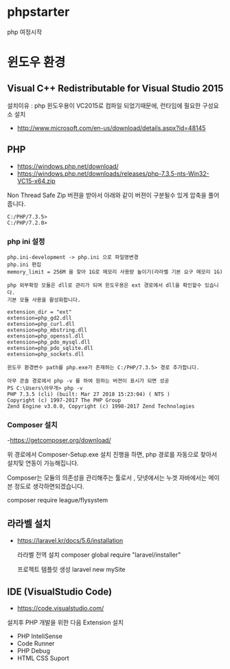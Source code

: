 # phpstarter
php 여정시작


# 윈도우 환경

## Visual C++ Redistributable for Visual Studio 2015

설치이유 : php 윈도우용이 VC2015로 컴파일 되었기때문에, 런타임에 필요한 구성요소 설치

- http://www.microsoft.com/en-us/download/details.aspx?id=48145

## PHP

- https://windows.php.net/download/
- https://windows.php.net/downloads/releases/php-7.3.5-nts-Win32-VC15-x64.zip

Non Thread Safe Zip 버젼을 받아서 아래와 같이 버젼이 구분될수 있게
압축을 풀어 줍니다. 

    C:/PHP/7.3.5>
    C:/PHP/7.2.0>

### php ini 설정

    php.ini-development -> php.ini 으로 파일명변경
    php.ini 편집
    memory_limit = 256M 을 찾아 1G로 메모리 사용량 높이기(라라벨 기본 요구 메모리 1G)

    php 외부확장 모듈은 dll로 관리가 되며 윈도우용은 ext 경로에서 dll을 확인할수 있습니다.
    기본 모듈 사용을 활성화합니다.

    extension_dir = "ext"    
    extension=php_gd2.dll
    extension=php_curl.dll
    extension=php_mbstring.dll
    extension=php_openssl.dll
    extension=php_pdo_mysql.dll
    extension=php_pdo_sqlite.dll
    extension=php_sockets.dll

    윈도우 환경변수 path를 php.exe가 존재하는 C:/PHP/7.3.5> 경로 추가합니다.

    아무 콘솔 경로에서 php -v 를 하여 원하는 버젼이 표시가 되면 성공
    PS C:\Users\아무개> php -v
    PHP 7.3.5 (cli) (built: Mar 27 2018 15:23:04) ( NTS )
    Copyright (c) 1997-2017 The PHP Group
    Zend Engine v3.0.0, Copyright (c) 1998-2017 Zend Technologies
    
### Composer 설치
-https://getcomposer.org/download/

위 경로에서 Composer-Setup.exe 설치 진행을 하면, php 경로를 자동으로 찾아서
설치및 연동이 가능해집니다.

Composer는 모듈의 의존성을 관리해주는 툴로서 , 닷넷에서는 누겟
자바에서는 메이븐 정도로 생각하면되겠습니다.


composer require league/flysystem


## 라라벨 설치
- https://laravel.kr/docs/5.6/installation

    라라벨 전역 설치
    composer global require "laravel/installer"

    프로젝트 템플릿 생성
    laravel new mySite


## IDE (VisualStudio Code)
- https://code.visualstudio.com/

설치후 PHP 개발을 위한 다음 Extension 설치
- PHP InteliSense
- Code Runner
- PHP Debug
- HTML CSS Suport

